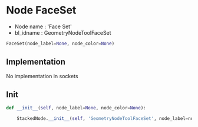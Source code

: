 # Node FaceSet

- Node name : 'Face Set'
- bl_idname : GeometryNodeToolFaceSet


``` python
FaceSet(node_label=None, node_color=None)
```
## Implementation

No implementation in sockets

## Init

``` python
def __init__(self, node_label=None, node_color=None):

    StackedNode.__init__(self, 'GeometryNodeToolFaceSet', node_label=node_label, node_color=node_color)
```
